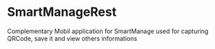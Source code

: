 # SmartManageRest
Complementary Mobil application for SmartManage used for capturing QRCode, save it and view others informations
